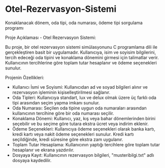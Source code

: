 # Otel-Rezervasyon-Sistemi
Konaklanacak dönem, oda tipi, oda numarası, ödeme tipi sorgulama programı

Proje Açıklaması - Otel Rezervasyon Sistemi:

Bu proje, bir otel rezervasyon sistemi simülasyonunu C programlama dili ile gerçekleştiren basit bir uygulamadır. Kullanıcıya, isim ve soyisim bilgilerini, tercih edeceği oda tipini ve konaklama dönemini girmesi için talimatlar verir. Kullanıcının tercihlerine göre toplam tutar hesaplanır ve ödeme seçenekleri sunulur.

Projenin Özellikleri:

- Kullanıcı İsmi ve Soyismi: Kullanıcıdan ad ve soyad bilgileri alınır ve rezervasyon işleminin kişiselleştirilmesi sağlanır.
- Oda Tipleri: Kullanıcıya standart, lux ve delux olmak üzere üç farklı oda tipi arasından seçim yapma imkanı sunulur.
- Oda Numarası: Seçilen oda tipine uygun oda numaraları arasından kullanıcının tercihine göre bir oda numarası seçilir.
- Konaklama Dönemi: Kullanıcı, yaz, kış veya bahar dönemlerinden birini seçebilir ve bu seçime göre tutara ekstra ücret veya indirim eklenir.
- Ödeme Seçenekleri: Kullanıcıya ödeme seçenekleri olarak banka kartı, kredi kartı veya nakit ödeme seçenekleri sunulur. Kredi kartı seçildiğinde, kredi süresine göre ekstra zam uygulanır.
- Toplam Tutar Hesaplama: Kullanıcının yaptığı tercihlere göre toplam tutar hesaplanır ve ekrana yazdırılır.
- Dosyaya Kayıt: Kullanıcının rezervasyon bilgileri, "musteribilgi.txt" adlı dosyaya kaydedilir.
